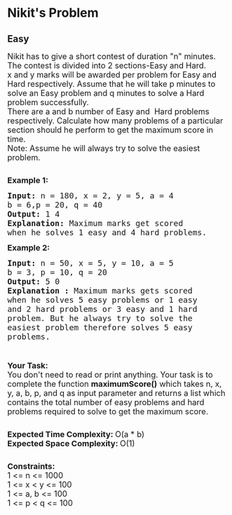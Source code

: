 # Nikit's Problem
## Easy
<div class="problems_problem_content__Xm_eO"><p><span style="font-size:18px">Nikit has to give a short contest of duration "n" minutes. The contest is divided into 2&nbsp;sections-Easy&nbsp;and Hard. x&nbsp;and y&nbsp;marks will be awarded per problem for Easy&nbsp;and Hard respectively. Assume that he will take p&nbsp;minutes to solve an Easy problem and q&nbsp;minutes to solve a Hard problem successfully.<br>
There are a&nbsp;and b&nbsp;number of Easy and&nbsp; Hard problems respectively.&nbsp;Calculate how many problems of a particular section&nbsp;should he perform to get the maximum score in time.<br>
Note: Assume he will always try to solve the easiest problem.</span><br>
&nbsp;</p>

<p><span style="font-size:18px"><strong>Example 1:</strong></span></p>

<pre><span style="font-size:18px"><strong>Input: </strong>n = 180, x = 2, y = 5, a = 4
b = 6,p = 20, q = 40
<strong>Output: </strong>1 4
<strong>Explanation: </strong>Maximum marks get scored 
when he solves 1 easy and 4 hard problems.</span>
</pre>

<p><span style="font-size:18px"><strong>Example 2:</strong></span></p>

<pre><span style="font-size:18px"><strong>Input: </strong>n = 50, x = 5, y = 10, a = 5 
b = 3, p = 10, q = 20
<strong>Output: </strong>5 0
<strong>Explanation : </strong>Maximum marks gets scored 
when he solves 5 easy problems or 1 easy 
and 2 hard problems or 3 easy and 1 hard 
problem. But he always try to solve the 
easiest problem therefore solves 5 easy 
problems.</span>
</pre>

<p>&nbsp;</p>

<p><span style="font-size:18px"><strong>Your Task:</strong><br>
You don't need to read or print anything. Your task is to complete the function&nbsp;<strong>maximumScore()</strong>&nbsp;which takes n, x, y, a, b, p, and q as input parameter and returns a list which contains the total number of easy problems and hard problems required to solve to get the maximum score.</span><br>
&nbsp;</p>

<p><span style="font-size:18px"><strong>Expected Time Complexity:&nbsp;</strong>O(a * b)<br>
<strong>Expected Space Complexity:&nbsp;</strong>O(1)</span><br>
&nbsp;</p>

<p><span style="font-size:18px"><strong>Constraints:</strong><br>
1 &lt;= n &lt;= 1000</span><br>
<span style="font-size:18px">1 &lt;= x &lt; y &lt;= 100</span><br>
<span style="font-size:18px">1 &lt;= a, b &lt;= 100<br>
1 &lt;= p &lt; q &lt;= 100</span></p>
</div>